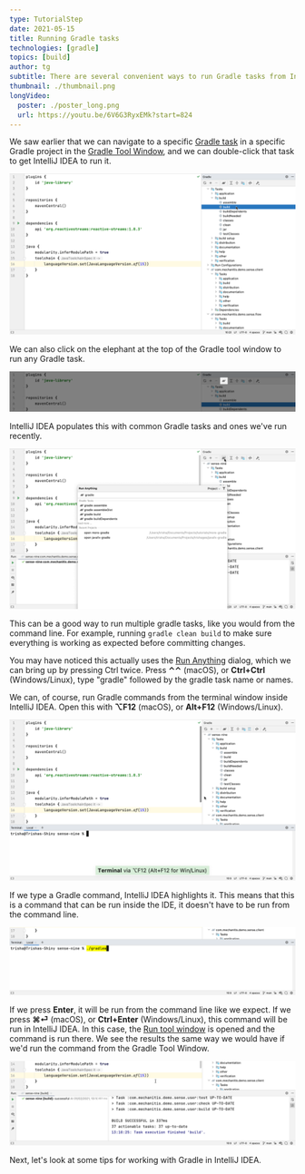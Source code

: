 ```yaml
---
type: TutorialStep
date: 2021-05-15
title: Running Gradle tasks
technologies: [gradle]
topics: [build]
author: tg
subtitle: There are several convenient ways to run Gradle tasks from IntelliJ IDEA.
thumbnail: ./thumbnail.png
longVideo:
  poster: ./poster_long.png
  url: https://youtu.be/6V6G3RyxEMk?start=824
---
```


We saw earlier that we can navigate to a specific [Gradle task](https://docs.gradle.org/current/userguide/more_about_tasks.html) in a specific Gradle project in the [Gradle Tool Window](https://www.jetbrains.com/help/idea/jetgradle-tool-window.html), and we can double-click that task to get IntelliJ IDEA to run it.

![Select a Gradle task to run it](./gradle-task.png)

We can also click on the elephant at the top of the Gradle tool window to run any Gradle task. 

![Gradle elephant button](./elephant.png)

IntelliJ IDEA populates this with common Gradle tasks and ones we've run recently. 

![Run Gradle command](./run-gradle-command.png)

This can be a good way to run multiple gradle tasks, like you would from the command line. For example, running `gradle clean build` to make sure everything is working as expected before committing changes.

You may have noticed this actually uses the [Run Anything](https://www.jetbrains.com/help/idea/jetgradle-tool-window.html) dialog, which we can bring up by pressing Ctrl twice. Press **⌃⌃** (macOS), or **Ctrl+Ctrl**  (Windows/Linux), type "gradle" followed by the gradle task name or names.

We can, of course, run Gradle commands from the terminal window inside IntelliJ IDEA. Open this with **⌥F12** (macOS), or **Alt+F12**  (Windows/Linux). 

![Open the terminal window](./terminal.png)

If we type a Gradle command, IntelliJ IDEA highlights it. This means that this is a command that can be run inside the IDE, it doesn't have to be run from the command line. 

![Terminal command highlighted](./terminal-ide-command.png)

If we press **Enter**, it will be run from the command line like we expect. If we press **⌘⏎** (macOS), or **Ctrl+Enter**  (Windows/Linux), this command will be run in IntelliJ IDEA. In this case, the [Run tool window](https://www.jetbrains.com/help/idea/jetgradle-tool-window.html) is opened and the command is run there. We see the results the same way we would have if we'd run the command from the Gradle Tool Window.

![Gradle task in run window](./gradle-run-window.png)

Next, let's look at some tips for working with Gradle in IntelliJ IDEA.